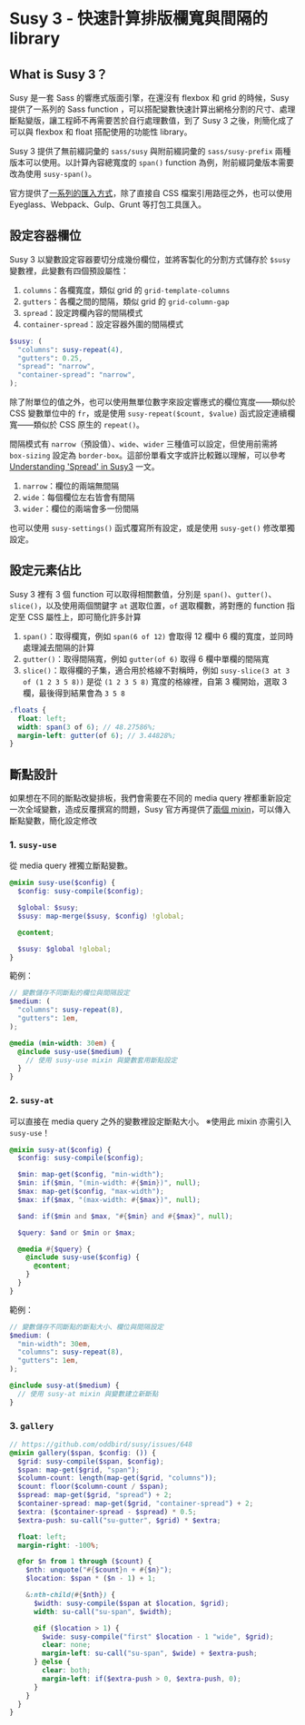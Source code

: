 # Susy 3 - 快速計算排版欄寬與間隔的 library

## What is Susy 3？

Susy 是一套 Sass 的響應式版面引擎，在還沒有 flexbox 和 grid 的時候，Susy 提供了一系列的 Sass function ，可以搭配變數快速計算出網格分割的尺寸、處理斷點變版，讓工程師不再需要苦於自行處理數值，到了 Susy 3 之後，則簡化成了可以與 flexbox 和 float 搭配使用的功能性 library。

Susy 3 提供了無前綴詞彙的 `sass/susy` 與附前綴詞彙的 `sass/susy-prefix` 兩種版本可以使用。以計算內容總寬度的 `span()` function 為例，附前綴詞彙版本需要改為使用 `susy-span()`。

官方提供了[一系列的匯入方式](https://www.oddbird.net/susy/docs/)，除了直接自 CSS 檔案引用路徑之外，也可以使用 Eyeglass、Webpack、Gulp、Grunt 等打包工具匯入。

## 設定容器欄位

Susy 3 以變數設定容器要切分成幾份欄位，並將客製化的分割方式儲存於 `$susy` 變數裡，此變數有四個預設屬性：

1. `columns`：各欄寬度，類似 grid 的 `grid-template-columns`
2. `gutters`：各欄之間的間隔，類似 grid 的 `grid-column-gap`
3. `spread`：設定跨欄內容的間隔模式
4. `container-spread`：設定容器外圍的間隔模式

```scss
$susy: (
  "columns": susy-repeat(4),
  "gutters": 0.25,
  "spread": "narrow",
  "container-spread": "narrow",
);
```

除了附單位的值之外，也可以使用無單位數字來設定響應式的欄位寬度——類似於 CSS 變數單位中的 `fr`，或是使用 `susy-repeat($count, $value)` 函式設定連續欄寬——類似於 CSS 原生的 `repeat()`。

間隔模式有 `narrow`（預設值）、`wide`、`wider` 三種值可以設定，但使用前需將 `box-sizing` 設定為 `border-box`。這部份單看文字或許比較難以理解，可以參考 [Understanding 'Spread' in Susy3](https://www.oddbird.net/2017/06/13/susy-spread/) 一文。

1. `narrow`：欄位的兩端無間隔
2. `wide`：每個欄位左右皆會有間隔
3. `wider`：欄位的兩端會多一份間隔

也可以使用 `susy-settings()` 函式覆寫所有設定，或是使用 `susy-get()` 修改單獨設定。

## 設定元素佔比

Susy 3 裡有 3 個 function 可以取得相關數值，分別是 `span()`、`gutter()`、`slice()`，以及使用兩個關鍵字 `at` 選取位置，`of` 選取欄數，將對應的 function 指定至 CSS 屬性上，即可簡化許多計算

1. `span()`：取得欄寬，例如 `span(6 of 12)` 會取得 12 欄中 6 欄的寬度，並同時處理減去間隔的計算
2. `gutter()`：取得間隔寬，例如 `gutter(of 6)` 取得 6 欄中單欄的間隔寬
3. `slice()`：取得欄的子集，適合用於格線不對稱時，例如 `susy-slice(3 at 3 of (1 2 3 5 8))` 是從 `(1 2 3 5 8)` 寬度的格線裡，自第 3 欄開始，選取 3 欄，最後得到結果會為 `3 5 8`

```scss
.floats {
  float: left;
  width: span(3 of 6); // 48.27586%;
  margin-left: gutter(of 6); // 3.44828%;
}
```

## 斷點設計

如果想在不同的斷點改變排板，我們會需要在不同的 media query 裡都重新設定一次全域變數，造成反覆撰寫的問題，Susy 官方再提供了[兩個 mixin](https://www.oddbird.net/2017/09/25/susy-use/)，可以傳入斷點變數，簡化設定修改

### 1. `susy-use`

從 media query 裡獨立斷點變數。

```scss
@mixin susy-use($config) {
  $config: susy-compile($config);

  $global: $susy;
  $susy: map-merge($susy, $config) !global;

  @content;

  $susy: $global !global;
}
```

範例：

```scss
// 變數儲存不同斷點的欄位與間隔設定
$medium: (
  "columns": susy-repeat(8),
  "gutters": 1em,
);

@media (min-width: 30em) {
  @include susy-use($medium) {
    // 使用 susy-use mixin 與變數套用斷點設定
  }
}
```

### 2. `susy-at`

可以直接在 media query 之外的變數裡設定斷點大小。
※使用此 mixin 亦需引入 `susy-use`！

```scss
@mixin susy-at($config) {
  $config: susy-compile($config);

  $min: map-get($config, "min-width");
  $min: if($min, "(min-width: #{$min})", null);
  $max: map-get($config, "max-width");
  $max: if($max, "(max-width: #{$max})", null);

  $and: if($min and $max, "#{$min} and #{$max}", null);

  $query: $and or $min or $max;

  @media #{$query} {
    @include susy-use($config) {
      @content;
    }
  }
}
```

範例：

```scss
// 變數儲存不同斷點的斷點大小、欄位與間隔設定
$medium: (
  "min-width": 30em,
  "columns": susy-repeat(8),
  "gutters": 1em,
);

@include susy-at($medium) {
  // 使用 susy-at mixin 與變數建立新斷點
}
```

### 3. `gallery`

```scss
// https://github.com/oddbird/susy/issues/648
@mixin gallery($span, $config: ()) {
  $grid: susy-compile($span, $config);
  $span: map-get($grid, "span");
  $column-count: length(map-get($grid, "columns"));
  $count: floor($column-count / $span);
  $spread: map-get($grid, "spread") + 2;
  $container-spread: map-get($grid, "container-spread") + 2;
  $extra: ($container-spread - $spread) * 0.5;
  $extra-push: su-call("su-gutter", $grid) * $extra;

  float: left;
  margin-right: -100%;

  @for $n from 1 through ($count) {
    $nth: unquote("#{$count}n + #{$n}");
    $location: $span * ($n - 1) + 1;

    &:nth-child(#{$nth}) {
      $width: susy-compile($span at $location, $grid);
      width: su-call("su-span", $width);

      @if ($location > 1) {
        $wide: susy-compile("first" $location - 1 "wide", $grid);
        clear: none;
        margin-left: su-call("su-span", $wide) + $extra-push;
      } @else {
        clear: both;
        margin-left: if($extra-push > 0, $extra-push, 0);
      }
    }
  }
}
```
